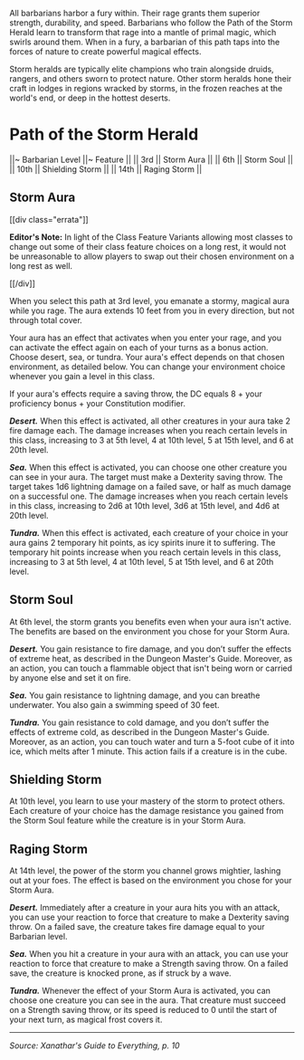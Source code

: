 All barbarians harbor a fury within. Their rage grants them superior strength, durability, and speed. Barbarians who follow the Path of the Storm Herald learn to transform that rage into a mantle of primal magic, which swirls around them. When in a fury, a barbarian of this path taps into the forces of nature to create powerful magical effects.

Storm heralds are typically elite champions who train alongside druids, rangers, and others sworn to protect nature. Other storm heralds hone their craft in lodges in regions wracked by storms, in the frozen reaches at the world's end, or deep in the hottest deserts.

# Path of the Storm Herald

||~ Barbarian Level ||~ Feature ||
|| 3rd || Storm Aura ||
|| 6th || Storm Soul ||
|| 10th || Shielding Storm ||
|| 14th || Raging Storm ||

## Storm Aura

[[div class="errata"]]

**Editor's Note:** In light of the Class Feature Variants allowing most classes to change out some of their class feature choices on a long rest, it would not be unreasonable to allow players to swap out their chosen environment on a long rest as well.

[[/div]]

When you select this path at 3rd level, you emanate a stormy, magical aura while you rage. The aura extends 10 feet from you in every direction, but not through total cover.

Your aura has an effect that activates when you enter your rage, and you can activate the effect again on each of your turns as a bonus action. Choose desert, sea, or tundra. Your aura's effect depends on that chosen environment, as detailed below. You can change your environment choice whenever you gain a level in this class.

If your aura's effects require a saving throw, the DC equals 8 + your proficiency bonus + your Constitution modifier.

***Desert.*** When this effect is activated, all other creatures in your aura take 2 fire damage each. The damage increases when you reach certain levels in this class, increasing to 3 at 5th level, 4 at 10th level, 5 at 15th level, and 6 at 20th level.

***Sea.*** When this effect is activated, you can choose one other creature you can see in your aura. The target must make a Dexterity saving throw. The target takes 1d6 lightning damage on a failed save, or half as much damage on a successful one. The damage increases when you reach certain levels in this class, increasing to 2d6 at 10th level, 3d6 at 15th level, and 4d6 at 20th level.

***Tundra.*** When this effect is activated, each creature of your choice in your aura gains 2 temporary hit points, as icy spirits inure it to suffering. The temporary hit points increase when you reach certain levels in this class, increasing to 3 at 5th level, 4 at 10th level, 5 at 15th level, and 6 at 20th level.

## Storm Soul

At 6th level, the storm grants you benefits even when your aura isn't active. The benefits are based on the environment you chose for your Storm Aura.

***Desert.*** You gain resistance to fire damage, and you don’t suffer the effects of extreme heat, as described in the Dungeon Master's Guide. Moreover, as an action, you can touch a flammable object that isn't being worn or carried by anyone else and set it on fire.

***Sea.*** You gain resistance to lightning damage, and you can breathe underwater. You also gain a swimming speed of 30 feet.

***Tundra.*** You gain resistance to cold damage, and you don’t suffer the effects of extreme cold, as described in the Dungeon Master's Guide. Moreover, as an action, you can touch water and turn a 5-foot cube of it into ice, which melts after 1 minute. This action fails if a creature is in the cube.

## Shielding Storm

At 10th level, you learn to use your mastery of the storm to protect others. Each creature of your choice has the damage resistance you gained from the Storm Soul feature while the creature is in your Storm Aura.

## Raging Storm

At 14th level, the power of the storm you channel grows mightier, lashing out at your foes. The effect is based on the environment you chose for your Storm Aura.

***Desert.*** Immediately after a creature in your aura hits you with an attack, you can use your reaction to force that creature to make a Dexterity saving throw. On a failed save, the creature takes fire damage equal to your Barbarian level.

***Sea.*** When you hit a creature in your aura with an attack, you can use your reaction to force that creature to make a Strength saving throw. On a failed save, the creature is knocked prone, as if struck by a wave.

***Tundra.*** Whenever the effect of your Storm Aura is activated, you can choose one creature you can see in the aura. That creature must succeed on a Strength saving throw, or its speed is reduced to 0 until the start of your next turn, as magical frost covers it.

----

_Source: Xanathar's Guide to Everything, p. 10_
